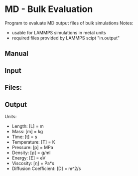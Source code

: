 
# MD - Bulk Evaluation

Program to evaluate MD output files of bulk simulations
Notes:
- usable for LAMMPS simulations in metal units
- required files provided by LAMMPS scipt "in.output"

## Manual

## Input

Files:
- 

## Output

Units:
- Length:                 [L] = m
- Mass:                   [m] = kg
- Time:                   [t] = s
- Temperature:            [T] = K
- Pressure:               [p] = MPa
- Density:                [ρ] = g/ml
- Energy:                 [E] = eV
- Viscosity:              [η] = Pa*s
- Diffusion Coefficient:  [D] = m^2/s
